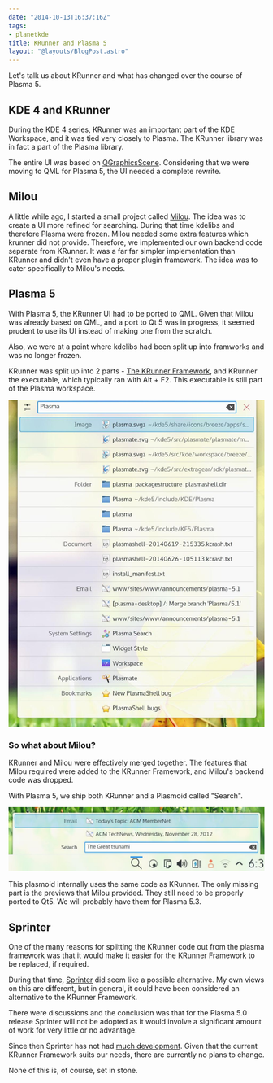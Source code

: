 ```yaml
---
date: "2014-10-13T16:37:16Z"
tags:
- planetkde
title: KRunner and Plasma 5
layout: "@layouts/BlogPost.astro"
---
```


Let's talk us about KRunner and what has changed over the course of Plasma 5.

## KDE 4 and KRunner

During the KDE 4 series, KRunner was an important part of the KDE Workspace, and it was tied very closely to Plasma. The KRunner library was in fact a part of the Plasma library.

The entire UI was based on [QGraphicsScene](http://qt-project.org/doc/qt-4.8/qgraphicsscene.html). Considering that we were moving to QML for Plasma 5, the UI needed a complete rewrite.

## Milou

A little while ago, I started a small project called [Milou](http://vhanda.in/blog/2014/03/introducing-milou/). The idea was to create a UI more refined for searching. During that time kdelibs and therefore Plasma were frozen. Milou needed some extra features which krunner did not provide. Therefore, we implemented our own backend code separate from KRunner. It was a far far simpler implementation than KRunner and didn't even have a proper plugin framework. The idea was to cater specifically to Milou's needs.

## Plasma 5

With Plasma 5, the KRunner UI had to be ported to QML. Given that Milou was already based on QML, and a port to Qt 5 was in progress, it seemed prudent to use its UI instead of making one from the scratch.

Also, we were at a point where kdelibs had been split up into framworks and was no longer frozen.

KRunner was split up into 2 parts - [The KRunner Framework](http://inqlude.org/libraries/krunner.html), and KRunner the executable, which typically ran with Alt + F2. This executable is still part of the Plasma workspace.

![](/blog/images/2014/10/13/plasma_krunner.jpg)

### So what about Milou?

KRunner and Milou were effectively merged together. The features that Milou required were added to the KRunner Framework, and Milou's backend code was dropped.

With Plasma 5, we ship both KRunner and a Plasmoid called "Search".

![](/blog/images/2014/10/13/plasma_milou.jpg)

This plasmoid internally uses the same code as KRunner. The only missing part is the previews that Milou provided. They still need to be properly ported to Qt5. We will probably have them for Plasma 5.3.

## Sprinter

One of the many reasons for splitting the KRunner code out from the plasma framework was that it would make it easier for the KRunner Framework to be replaced, if required.

During that time, [Sprinter](https://projects.kde.org/projects/playground/libs/sprinter) did seem like a possible alternative. My own views on this are different, but in general, it could have been considered an alternative to the KRunner Framework.

There were discussions and the conclusion was that for the Plasma 5.0 release Sprinter will not be adopted as it would involve a significant amount of work for very little or no advantage.

Since then Sprinter has not had [much development](https://projects.kde.org/projects/playground/libs/sprinter/repository). Given that the current KRunner Framework suits our needs, there are currently no plans to change.

None of this is, of course, set in stone.
